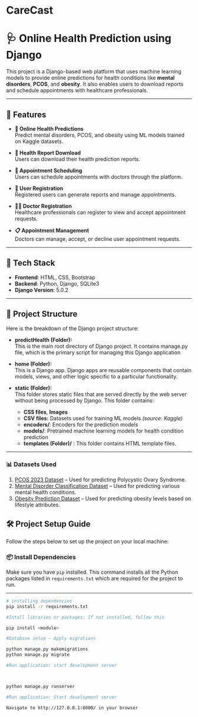 # CareCast

# 🩺 Online Health Prediction using Django

This project is a Django-based web platform that uses machine learning models to provide online predictions for health conditions like **mental disorders**, **PCOS**, and **obesity**. It also enables users to download reports and schedule appointments with healthcare professionals.

---

## 🚀 Features

- **🧠 Online Health Predictions**  
  Predict mental disorders, PCOS, and obesity using ML models trained on Kaggle datasets.

- **📄 Health Report Download**  
  Users can download their health prediction reports.

- **📅 Appointment Scheduling**  
  Users can schedule appointments with doctors through the platform.

- **👤 User Registration**  
  Registered users can generate reports and manage appointments.

- **👨‍⚕️ Doctor Registration**  
  Healthcare professionals can register to view and accept appointment requests.

- **📋 Appointment Management**  
  Doctors can manage, accept, or decline user appointment requests.

---

## 🧠 Tech Stack

- **Frontend**: HTML, CSS, Bootstrap  
- **Backend**: Python, Django, SQLite3  
- **Django Version**: 5.0.2  

---

## 📁 Project Structure

Here is the breakdown of the Django project structure:

- **predictHealth (Folder):**  
  This is the main root directory of Django project. It contains manage.py file, which is the primary script for managing this Django application

- **home (Folder):**  
  This is a Django app. Django apps are reusable components that contain models, views, and other logic specific to a particular functionality.

- **static (Folder):**  
  This folder stores static files that are served directly by the web server without being processed by Django. This folder contains:
  - **CSS files**, **Images**
  - **CSV files:** Datasets used for training ML models *(source: Kaggle)*
  - **encoders/**: Encoders for the prediction models
  - **models/**: Pretrained machine learning models for health condition prediction
  - **templates (Folder)/** : This folder contains HTML template files.



---

### 📊 Datasets Used

1. [PCOS 2023 Dataset](https://www.kaggle.com/datasets/sahilkoli04/pcos2023) – Used for predicting Polycystic Ovary Syndrome.
2. [Mental Disorder Classification Dataset](https://www.kaggle.com/datasets/cid007/mental-disorder-classification) – Used for predicting various mental health conditions.
3. [Obesity Prediction Dataset](https://www.kaggle.com/datasets/mrsimple07/obesity-prediction) – Used for predicting obesity levels based on lifestyle attributes.

## 🛠️ Project Setup Guide

Follow the steps below to set up the project on your local machine:




### 📦 Install Dependencies

Make sure you have `pip` installed. This command installs all the Python packages listed in `requirements.txt` which are required for the project to run.

---

```bash
# installing dependencies
pip install -r requirements.txt

#Intall libraries or packages: If not installed, follow this

pip install <module>

#Database setup – Apply migrations

python manage.py makemigrations
python manage.py migrate

#Run application: start development server



python manage.py runserver

#Run application: Start development server

Navigate to http://127.0.0.1:8000/ in your browser
